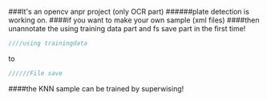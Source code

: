 ###It's an opencv anpr project  (only OCR part)
######plate detection is working on.
####if you want to make your own sample (xml files)
####then unannotate the using training data part and fs save part in the first time! 
```cpp
////using trainingdata
```
to
```cpp
//////File save 
```

####the KNN sample can be trained by superwising!